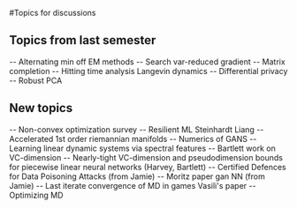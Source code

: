 #Topics for discussions

## Topics from last semester

-- Alternating min off EM methods
-- Search var-reduced gradient
-- Matrix completion
-- Hitting time analysis Langevin dynamics
-- Differential privacy
-- Robust PCA

## New topics

-- Non-convex optimization survey
-- Resilient ML Steinhardt Liang -- Accelerated 1st order riemannian manifolds
-- Numerics of GANS
-- Learning linear dynamic systems via spectral features
-- Bartlett work on VC-dimension
-- Nearly-tight VC-dimension and pseudodimension bounds for piecewise linear neural networks (Harvey, Bartlett)
-- Certified Defences for Data Poisoning Attacks (from Jamie)
-- Moritz paper gan NN (from Jamie)
-- Last iterate convergence of MD in games Vasili's paper
-- Optimizing MD

